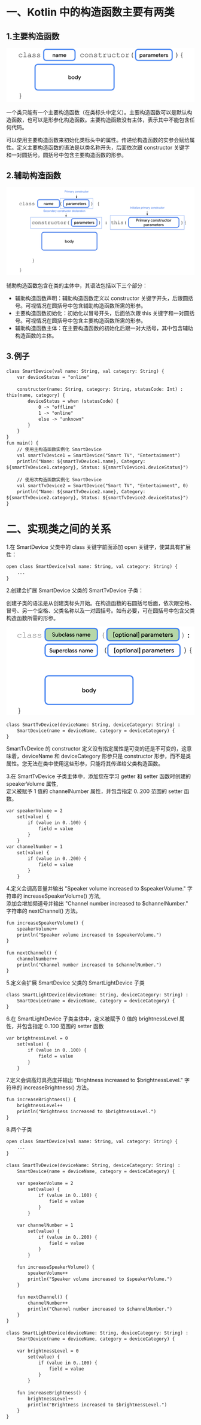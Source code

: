 # 一、Kotlin 中的构造函数主要有两类

## 1.主要构造函数

![alt text](image-1.png)

一个类只能有一个主要构造函数（在类标头中定义）。主要构造函数可以是默认构造函数，也可以是形参化构造函数。主要构造函数没有主体，表示其中不能包含任何代码。

可以使用主要构造函数来初始化类标头中的属性。传递给构造函数的实参会赋给属性。定义主要构造函数的语法是以类名称开头，后面依次跟 constructor 关键字和一对圆括号。圆括号中包含主要构造函数的形参。



## 2.辅助构造函数


 ![alt text](image-2.png)

辅助构造函数包含在类的主体中，其语法包括以下三个部分：
- 辅助构造函数声明：辅助构造函数定义以 constructor 关键字开头，后跟圆括号。可视情况在圆括号中包含辅助构造函数所需的形参。
- 主要构造函数初始化：初始化以冒号开头，后面依次跟 this 关键字和一对圆括号。可视情况在圆括号中包含主要构造函数所需的形参。
- 辅助构造函数主体：在主要构造函数的初始化后跟一对大括号，其中包含辅助构造函数的主体。

## 3.例子

    class SmartDevice(val name: String, val category: String) {
        var deviceStatus = "online"

        constructor(name: String, category: String, statusCode: Int) : this(name, category) {
            deviceStatus = when (statusCode) {
                0 -> "offline"
                1 -> "online"
                else -> "unknown"
            }
        }
    }
    fun main() {
        // 使用主构造函数实例化 SmartDevice
        val smartTvDevice1 = SmartDevice("Smart TV", "Entertainment")
        println("Name: ${smartTvDevice1.name}, Category: ${smartTvDevice1.category}, Status: ${smartTvDevice1.deviceStatus}")

        // 使用次构造函数实例化 SmartDevice
        val smartTvDevice2 = SmartDevice("Smart TV", "Entertainment", 0)
        println("Name: ${smartTvDevice2.name}, Category: ${smartTvDevice2.category}, Status: ${smartTvDevice2.deviceStatus}")
    }

# 二、实现类之间的关系
1.在 SmartDevice 父类中的 class 关键字前面添加 open 关键字，使其具有扩展性：

    open class SmartDevice(val name: String, val category: String) {
        ...
    }
2.创建会扩展 SmartDevice 父类的 SmartTvDevice 子类：

创建子类的语法是从创建类标头开始。在构造函数的右圆括号后面，依次跟空格、冒号、另一个空格、父类名称以及一对圆括号。如有必要，可在圆括号中包含父类构造函数所需的形参。

![alt text](image-3.png)

    class SmartTvDevice(deviceName: String, deviceCategory: String) :
        SmartDevice(name = deviceName, category = deviceCategory) {
    }

SmartTvDevice 的 constructor 定义没有指定属性是可变的还是不可变的，这意味着，deviceName 和 deviceCategory 形参只是 constructor 形参，而不是类属性。您无法在类中使用这些形参，只能将其传递给父类构造函数。

3.在 SmartTvDevice 子类主体中，添加您在学习 getter 和 setter 函数时创建的 speakerVolume 属性,<br>
定义被赋予 1 值的 channelNumber 属性，并包含指定 0..200 范围的 setter 函数。


    var speakerVolume = 2
        set(value) {
            if (value in 0..100) {
                field = value
            }
        }
    var channelNumber = 1
        set(value) {
            if (value in 0..200) {
                field = value
            }
        }

4.定义会调高音量并输出 "Speaker volume increased to $speakerVolume." 字符串的 increaseSpeakerVolume() 方法,<br>
添加会增加频道号并输出 "Channel number increased to $channelNumber." 字符串的 nextChannel() 方法。

    fun increaseSpeakerVolume() {
        speakerVolume++
        println("Speaker volume increased to $speakerVolume.")
    }

    fun nextChannel() {
        channelNumber++
        println("Channel number increased to $channelNumber.")
    }

5.定义会扩展 SmartDevice 父类的 SmartLightDevice 子类

    class SmartLightDevice(deviceName: String, deviceCategory: String) :
        SmartDevice(name = deviceName, category = deviceCategory) {
    }

6.在 SmartLightDevice 子类主体中，定义被赋予 0 值的 brightnessLevel 属性，并包含指定 0..100 范围的 setter 函数

    var brightnessLevel = 0
        set(value) {
            if (value in 0..100) {
                field = value
            }
        }

7.定义会调高灯具亮度并输出 "Brightness increased to $brightnessLevel." 字符串的 increaseBrightness() 方法。

    fun increaseBrightness() {
        brightnessLevel++
        println("Brightness increased to $brightnessLevel.")
    }

8.两个子类

    open class SmartDevice(val name: String, val category: String) {
        ...
    }

    class SmartTvDevice(deviceName: String, deviceCategory: String) :
        SmartDevice(name = deviceName, category = deviceCategory) {

        var speakerVolume = 2
            set(value) {
                if (value in 0..100) {
                    field = value
                }
            }

        var channelNumber = 1
            set(value) {
                if (value in 0..200) {
                    field = value
                }
            }

        fun increaseSpeakerVolume() {
            speakerVolume++
            println("Speaker volume increased to $speakerVolume.")
        }

        fun nextChannel() {
            channelNumber++
            println("Channel number increased to $channelNumber.")
        }
    }

    class SmartLightDevice(deviceName: String, deviceCategory: String) :
        SmartDevice(name = deviceName, category = deviceCategory) {

        var brightnessLevel = 0
            set(value) {
                if (value in 0..100) {
                    field = value
                }
            }

        fun increaseBrightness() {
            brightnessLevel++
            println("Brightness increased to $brightnessLevel.")
        }
    }